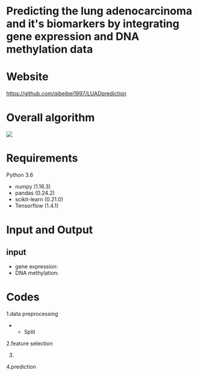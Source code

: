 # Predicting the lung adenocarcinoma and it's biomarkers by integrating gene expression and DNA methylation data

# Website

<https://github.com/qibeibei1997/LUADprediction> 

# Overall algorithm

![](https://github.com/qibeibei1997/LUADprediction/blob/master/img/Fig1.jpg)

# Requirements

Python 3.6

- numpy (1.16.3)
- pandas (0.24.2)
- scikit-learn (0.21.0)
- Tensorflow (1.4.1)

# Input and Output

## input

- gene expression:
- DNA methylation:

# Codes

1.data preprocessing

- - Split

2.feature selection



3.

4.prediction